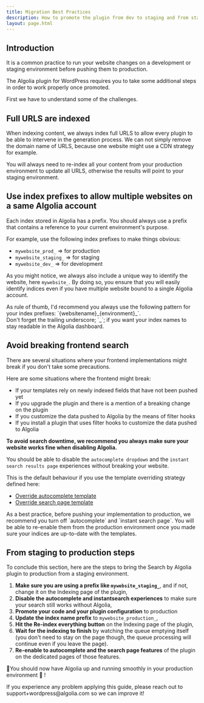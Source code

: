 ```yaml
---
title: Migration Best Practices
description: How to promote the plugin from dev to staging and from staging to production.
layout: page.html
---
```

## Introduction

It is a common practice to run your website changes on a development or staging environment before pushing them to production.

The Algolia plugin for WordPress requires you to take some additional steps in order to work properly once promoted.

First we have to understand some of the challenges.

## Full URLS are indexed

When indexing content, we always index full URLS to allow every plugin to be able to intervene in the generation process.
We can not simply remove the domain name of URLS, because one website might use a CDN strategy for example.

<div class="alert alert-warning">You will always need to re-index all your content from your production environment to update all URLS, otherwise the results will point to your staging environment.</div>

## Use index prefixes to allow multiple websites on a same Algolia account

Each index stored in Algolia has a prefix. You should always use a prefix that contains a reference to your current environment's purpose.

For example, use the following index prefixes to make things obvious:

* `mywebsite_prod_` => for production
* `mywebsite_staging_` => for staging
* `mywebsite_dev_` => for development

As you might notice, we always also include a unique way to identify the website, here `mywebsite_`.
By doing so, you ensure that you will easily identify indices even if you have multiple website bound to a single Algolia account.

<div class="alert alert-info">As rule of thumb, I'd recommend you always use the following pattern for your index prefixes: `{websitename}_{environment}_`.</div>
<div class="alert alert-warning">Don't forget the trailing underscore; `_`; if you want your index names to stay readable in the Algolia dashboard.</div>

## Avoid breaking frontend search

There are several situations where your frontend implementations might break if you don't take some precautions.

Here are some situations where the frontend might break:

* If your templates rely on newly indexed fields that have not been pushed yet
* If you upgrade the plugin and there is a mention of a breaking change on the plugin
* If you customize the data pushed to Algolia by the means of filter hooks
* If you install a plugin that uses filter hooks to customize the data pushed to Algolia

**To avoid search downtime, we recommend you always make sure your website works fine when disabling Algolia.**

You should be able to disable the `autocomplete dropdown` and the `instant search results page` experiences without breaking your website.

This is the default behaviour if you use the template overriding strategy defined here:

* [Override autocomplete template](customize-autocomplete.html#customization)
* [Override search page template](customize-search-page.html#customization)

<div class="alert alert-info">As a best practice, before pushing your implementation to production, we recommend you turn off `autocomplete` and `instant search page`. You will be able to re-enable them from the production environment once you made sure your indices are up-to-date with the templates.</div>

## From staging to production steps

To conclude this section, here are the steps to bring the Search by Algolia plugin to production from a staging environment.

1. **Make sure you are using a prefix like `mywebsite_staging_`**, and if not, change it on the Indexing page of the plugin,
2. **Disable the autocomplete and instantsearch experiences** to make sure your search still works without Algolia,
3. **Promote your code and your plugin configuration** to production
4. **Update the index name prefix** to `mywebsite_production_`,
5. **Hit the <span class="wp-btn">Re-index everything</span> button** on the Indexing page of the plugin,
6. **Wait for the indexing to finish** by watching the queue emptying itself (you don't need to stay on the page though, the queue processing will continue even if you leave the page).
7. **Re-enable to autocomplete and the search page features** of the plugin on the dedicated pages of those features.

🎉You should now have Algolia up and running smoothly in your production environment 🎉 !


<div class="alert alert-info">If you experience any problem applying this guide, please reach out to support+wordpress@algolia.com so we can improve it!</div>
